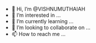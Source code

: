 - 👋 Hi, I’m @VISHNUMUTHAIAH
- 👀 I’m interested in ...
- 🌱 I’m currently learning ...
- 💞️ I’m looking to collaborate on ...
- 📫 How to reach me ...

<!---
VISHNUMUTHAIAH/VISHNUMUTHAIAH is a ✨ special ✨ repository because its `README.md` (this file) appears on your GitHub profile.
You can click the Preview link to take a look at your changes.
--->
